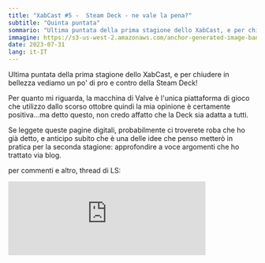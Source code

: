 ```yaml
---
title: "XabCast #5 -  Steam Deck - ne vale la pena?"
subtitle: "Quinta puntata"
sommario: "Ultima puntata della prima stagione dello XabCast, e per chiudere in bellezza vediamo un po' di pro e contro della Steam Deck!"
immagine: https://s3-us-west-2.amazonaws.com/anchor-generated-image-bank/staging/podcast_uploaded_episode400/38350651/38350651-1690751158877-3a17118a32f11.jpg
date: 2023-07-31
lang: it-IT
---
```


Ultima puntata della prima stagione dello XabCast, e per chiudere in bellezza vediamo un po' di pro e contro della Steam Deck!

Per quanto mi riguarda, la macchina di Valve è l'unica piattaforma di gioco che utilizzo dallo scorso ottobre quindi la mia opinione è certamente positiva...ma detto questo, non credo affatto che la Deck sia adatta a tutti.

Se leggete queste pagine digitali, probabilmente ci troverete roba che ho già detto, e anticipo subito che è una delle idee che penso metterò in pratica per la seconda stagione: approfondire a voce argomenti che ho trattato via blog.

per commenti e altro, thread di LS: 

<iframe src="https://livellosegreto.it/@xabacadabra/110807797828191309/embed" class="mastodon-embed" style="max-width: 100%; border: 0" width="400" allowfullscreen="allowfullscreen"></iframe><script src="https://livellosegreto.it/embed.js" async="async"></script>